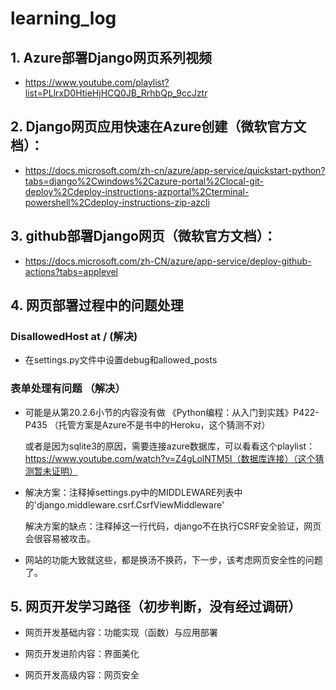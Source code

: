 # learning_log

## 1. Azure部署Django网页系列视频

- https://www.youtube.com/playlist?list=PLlrxD0HtieHjHCQ0JB_RrhbQp_9ccJztr

## 2. Django网页应用快速在Azure创建（微软官方文档）：

- https://docs.microsoft.com/zh-cn/azure/app-service/quickstart-python?tabs=django%2Cwindows%2Cazure-portal%2Clocal-git-deploy%2Cdeploy-instructions-azportal%2Cterminal-powershell%2Cdeploy-instructions-zip-azcli

## 3. github部署Django网页（微软官方文档）：

- https://docs.microsoft.com/zh-CN/azure/app-service/deploy-github-actions?tabs=applevel

## 4. 网页部署过程中的问题处理

### DisallowedHost at / (解决)

- 在settings.py文件中设置debug和allowed_posts

### 表单处理有问题 （解决）

- 可能是从第20.2.6小节的内容没有做  《Python编程：从入门到实践》P422-P435 （托管方案是Azure不是书中的Heroku，这个猜测不对）

    或者是因为sqlite3的原因，需要连接azure数据库，可以看看这个playlist：https://www.youtube.com/watch?v=Z4gLolNTM5I（数据库连接）（这个猜测暂未证明）


- 解决方案：注释掉settings.py中的MIDDLEWARE列表中的'django.middleware.csrf.CsrfViewMiddleware'

    解决方案的缺点：注释掉这一行代码，django不在执行CSRF安全验证，网页会很容易被攻击。

- 网站的功能大致就这些，都是换汤不换药，下一步，该考虑网页安全性的问题了。

## 5. 网页开发学习路径（初步判断，没有经过调研）

- 网页开发基础内容：功能实现（函数）与应用部署

- 网页开发进阶内容：界面美化

- 网页开发高级内容：网页安全

